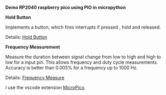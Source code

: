 **Demo RP2040 raspberry pico using PIO in micropython**

**Hold Button**

Implements a button, which fires interrupts if pressed , hold and released.

Details: [Hold Button](Button/README.md)

**Frequency Measurement**

Measure the duration between signal change from low to high and high to low for a input pin.
This allows frequency and duty cycle measurements. Accuracy is better than 0.005% for a frequency up to 1000 Hz.

Details: [Frequency Measure](FrequencyMeasure/README.md)

I use the vscode extension  [MicroPico](https://marketplace.visualstudio.com/items?itemName=paulober.pico-w-go).
